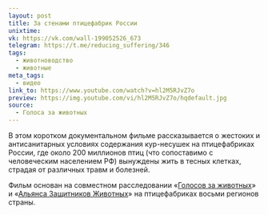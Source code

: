 ```yaml
---
layout: post
title: За стенами птицефабрик России
unixtime: 
vk: https://vk.com/wall-199052526_673
telegram: https://t.me/reducing_suffering/346
tags:
  - животноводство
  - животные
meta_tags:
  - видео
link_to: https://www.youtube.com/watch?v=hl2M5RJvZ7o
preview: https://img.youtube.com/vi/hl2M5RJvZ7o/hqdefault.jpg
source:
  - Голоса за животных
---
```

В этом коротком документальном фильме рассказывается о жестоких и антисанитарных условиях содержания кур-несушек на птицефабриках России, где около 200 миллионов птиц (что сопоставимо с человеческим населением РФ) вынуждены жить в тесных клетках, страдая от различных травм и болезней.

Фильм основан на совместном расследовании «[Голосов за животных](https://voicesforanimals.ru/)» и «[Альянса Защитников Животных](https://www.allianceforanimals.ru/)» на птицефабриках восьми регионов страны.

